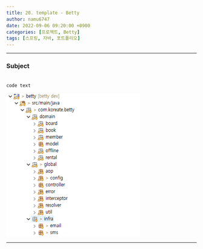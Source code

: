 ```yaml
---
title: 20. template - Betty
author: namu6747
date: 2022-09-06 09:20:00 +0900
categories: [프로젝트, Betty]
tags: [스프링, 자바, 포트폴리오]
---
```


<hr/>

### Subject

```java

code text

```

<!-- image comment -->
![Desktop View](/assets/img/betty/package/package-all.png)
<hr/>

